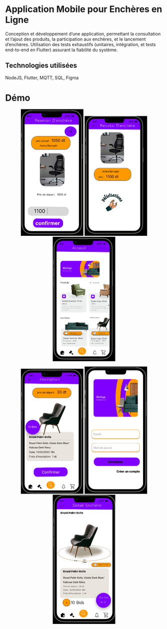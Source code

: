 # Application Mobile pour Enchères en Ligne

Conception et développement d’une application, permettant la consultation et l’ajout des produits, la participation aux enchères, et le lancement d’enchères.
Utilisation des tests exhaustifs (unitaires, intégration, et tests end-to-end en Flutter) assurant la fiabilité du système.

## Technologies utilisées

NodeJS, Flutter, MQTT, SQL, Figma


# Démo

<p align="center">
  <img src="https://github.com/soumayaAkil/BidApp/blob/master/bid.PNG" width="200" alt="image"/>
  <img src="https://github.com/soumayaAkil/BidApp/blob/master/bidfin.PNG" width="200" alt="image"/> 
  <img src="https://github.com/soumayaAkil/BidApp/blob/master/home.PNG" width="200" alt="image"/>
</p>
<p align="center">
  <img src="https://github.com/soumayaAkil/BidApp/blob/master/inscritbid.PNG" width="200" alt="image"/>
  <img src="https://github.com/soumayaAkil/BidApp/blob/master/login.PNG" width="200" alt="image"/>
  <img src="https://github.com/soumayaAkil/BidApp/blob/master/detailprod.PNG" width="200" alt="image"/> 
</p>
